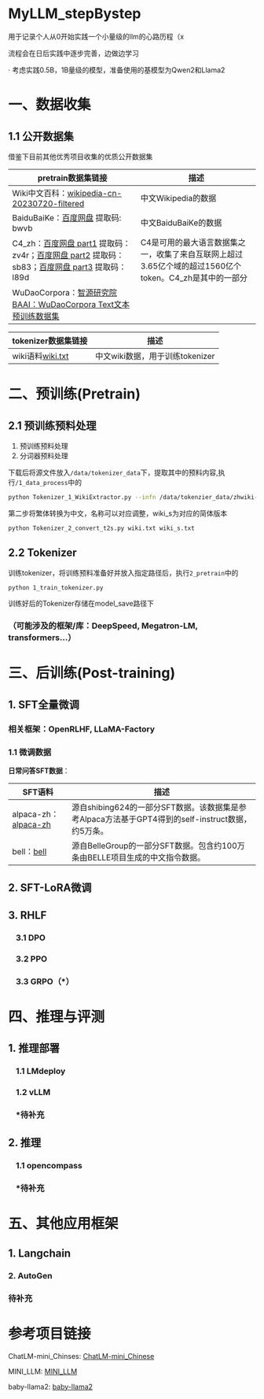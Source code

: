 # MyLLM_stepBystep

用于记录个人从0开始实践一个小量级的llm的心路历程（x

流程会在日后实践中逐步完善，边做边学习

· 考虑实践0.5B，1B量级的模型，准备使用的基模型为Qwen2和Llama2

# 一、数据收集

## 1.1 公开数据集

借鉴下目前其他优秀项目收集的优质公开数据集

| pretrain数据集链接 | 描述  |
| --- | --- |
| Wiki中文百科：[wikipedia-cn-20230720-filtered](https://huggingface.co/datasets/pleisto/wikipedia-cn-20230720-filtered) | 中文Wikipedia的数据 |
| BaiduBaiKe：[百度网盘](https://pan.baidu.com/s/1jIpCHnWLTNYabftavo3DVw?pwd=bwvb) 提取码: bwvb | 中文BaiduBaiKe的数据 |
| C4_zh：[百度网盘 part1](https://pan.baidu.com/s/18O2Tj_PPB718K8gnaWrWUQ) 提取码：zv4r；[百度网盘 part2](https://pan.baidu.com/s/11PTgtUfFXvpNkOige9Iw4w) 提取码：sb83；[百度网盘 part3](https://pan.baidu.com/s/1248QfTS8QHPojYW-0fd5jQ) 提取码：l89d | C4是可用的最大语言数据集之一，收集了来自互联网上超过3.65亿个域的超过1560亿个token。C4_zh是其中的一部分 |
| WuDaoCorpora：[智源研究院BAAI：WuDaoCorpora Text文本预训练数据集](https://data.baai.ac.cn/details/WuDaoCorporaText) |     |

| tokenizer数据集链接 | 描述 |
| --- | --- |
| wiki语料[wiki.txt](https://dumps.wikimedia.org/zhwiki/latest/zhwiki-latest-pages-articles-multistream.xml.bz2) | 中文wiki数据，用于训练tokenizer |

# 二、预训练(Pretrain)

## 2.1 预训练预料处理
1. 预训练预料处理
2. 分词器预料处理

下载后将源文件放入`/data/tokenizer_data`下，提取其中的预料内容,执行`/1_data_process`中的
```bash
python Tokenizer_1_WikiExtractor.py --infn /data/tokenzier_data/zhwiki-latest-pages-articles-multistream.xml.bz2
```

第二步将繁体转换为中文，名称可以对应调整，wiki_s为对应的简体版本
```bash
python Tokenizer_2_convert_t2s.py wiki.txt wiki_s.txt
```

## 2.2 Tokenizer
训练tokenizer，将训练预料准备好并放入指定路径后，执行`2_pretrain`中的
```bash
python 1_train_tokenizer.py
```
训练好后的Tokenizer存储在model_save路径下

### （可能涉及的框架/库：DeepSpeed, Megatron-LM, transformers...）

# 三、后训练(Post-training)

## 1. SFT全量微调

### 相关框架：OpenRLHF, LLaMA-Factory

### 1.1 微调数据

**日常问答SFT数据**：

| SFT语料 | 描述  |
| --- | --- |
| alpaca-zh：[alpaca-zh](https://huggingface.co/datasets/shibing624/alpaca-zh) | 源自shibing624的一部分SFT数据。该数据集是参考Alpaca方法基于GPT4得到的self-instruct数据，约5万条。 |
| bell：[bell](https://huggingface.co/datasets/BelleGroup/train_1M_CN) | 源自BelleGroup的一部分SFT数据。包含约100万条由BELLE项目生成的中文指令数据。 |

## 2. SFT-LoRA微调

## 3. RHLF

###     3.1 DPO

###     3.2 PPO

###     3.3 GRPO（*）

# 四、推理与评测

## 1. 推理部署

###     1.1 LMdeploy

###     1.2 vLLM

###     *待补充

## 2. 推理

###     1.1 opencompass

###     *待补充

# 五、其他应用框架

## 1. Langchain

### 2. AutoGen

### 待补充

# 参考项目链接

ChatLM-mini_Chinses: [ChatLM-mini_Chinese](https://github.com/charent/ChatLM-mini-Chinese)

MINI_LLM: [MINI_LLM](https://github.com/jiahe7ay/MINI_LLM)

baby-llama2: [baby-llama2](https://github.com/DLLXW/baby-llama2-chinese)

